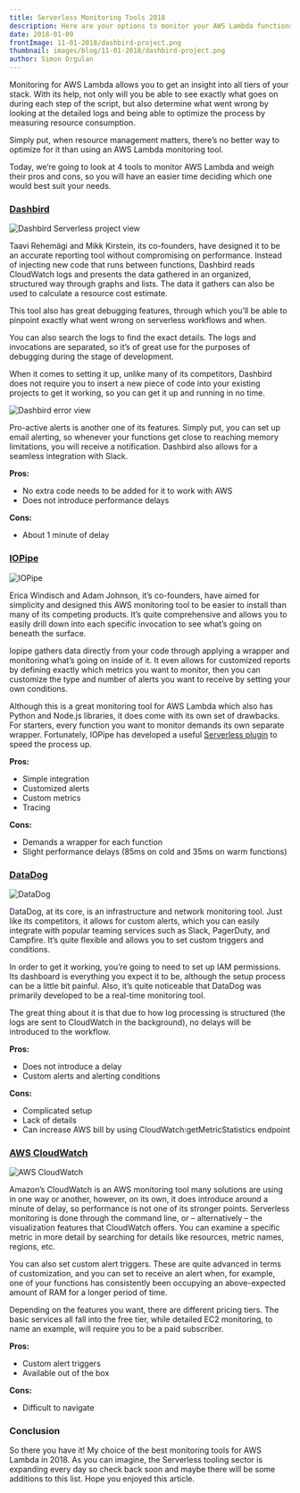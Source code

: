 ```yaml
---
title: Serverless Monitoring Tools 2018
description: Here are your options to monitor your AWS Lambda functions in 2018.
date: 2018-01-09
frontImage: 11-01-2018/dashbird-project.png
thumbnail: images/blog/11-01-2018/dashbird-project.png
author: Simon Orgulan
---
```


Monitoring for AWS Lambda allows you to get an insight into all tiers of your stack. With its help, not only will you be able to see exactly what goes on during each step of the script, but also determine what went wrong by looking at the detailed logs and being able to optimize the process by measuring resource consumption.

Simply put, when resource management matters, there’s no better way to optimize for it than using an AWS Lambda monitoring tool.

Today, we’re going to look at 4 tools to monitor AWS Lambda and weigh their pros and cons, so you will have an easier time deciding which one would best suit your needs.

<h3><a href='https://dashbird.io' target='_blank'>Dashbird</a></h3>

![Dashbird Serverless project view](/images/blog/11-01-2018/dashbird-project.png)

Taavi Rehemägi and Mikk Kirstein, its co-founders, have designed it to be an accurate reporting tool without compromising on performance. Instead of injecting new code that runs between functions, Dashbird reads CloudWatch logs and presents the data gathered in an organized, structured way through graphs and lists. The data it gathers can also be used to calculate a resource cost estimate.

This tool also has great debugging features, through which you’ll be able to pinpoint exactly what went wrong on serverless workflows and when.

You can also search the logs to find the exact details. The logs and invocations are separated, so it’s of great use for the purposes of debugging during the stage of development.

When it comes to setting it up, unlike many of its competitors, Dashbird does not require you to insert a new piece of code into your existing projects to get it working, so you can get it up and running in no time.

![Dashbird error view](/images/blog/11-01-2018/dashbird-error.png)

Pro-active alerts is another one of its features. Simply put, you can set up email alerting, so whenever your functions get close to reaching memory limitations, you will receive a notification. Dashbird also allows for a seamless integration with Slack.

**Pros:**

  - No extra code needs to be added for it to work with AWS
  - Does not introduce performance delays

**Cons:**

  - About 1 minute of delay


<h3><a href='https://iopipe.com' target='_blank' rel='nofollow'>IOPipe</a></h3>

![IOPipe](/images/blog/11-01-2018/iopipe.png)

Erica Windisch and Adam Johnson, it’s co-founders, have aimed for simplicity and designed this AWS monitoring tool to be easier to install than many of its competing products. It’s quite comprehensive and allows you to easily drill down into each specific invocation to see what’s going on beneath the surface.

Iopipe gathers data directly from your code through applying a wrapper and monitoring what’s going on inside of it. It even allows for customized reports by defining exactly which metrics you want to monitor, then you can customize the type and number of alerts you want to receive by setting your own conditions.

Although this is a great monitoring tool for AWS Lambda which also has Python and Node.js libraries, it does come with its own set of drawbacks. For starters, every function you want to monitor demands its own separate wrapper. Fortunately, IOPipe has developed a useful <a href='https://github.com/iopipe/serverless-plugin-iopipe' target='_blank'>Serverless plugin</a> to speed the process up.

**Pros:**

  - Simple integration
  - Customized alerts
  - Custom metrics
  - Tracing

**Cons:**

  - Demands a wrapper for each function
  - Slight performance delays (85ms on cold and 35ms on warm functions)


<h3><a href='https://www.datadoghq.com/monitor-aws-lambda/' target='_blank'>DataDog</a></h3>

![DataDog](/images/blog/11-01-2018/datadog.png)

DataDog, at its core, is an infrastructure and network monitoring tool. Just like its competitors, it allows for custom alerts, which you can easily integrate with popular teaming services such as Slack, PagerDuty, and Campfire. It’s quite flexible and allows you to set custom triggers and conditions.

In order to get it working, you’re going to need to set up IAM permissions. Its dashboard is everything you expect it to be, although the setup process can be a little bit painful. Also, it’s quite noticeable that DataDog was primarily developed to be a real-time monitoring tool.

The great thing about it is that due to how log processing is structured (the logs are sent to CloudWatch in the background), no delays will be introduced to the workflow.

**Pros:**

  - Does not introduce a delay
  - Custom alerts and alerting conditions

**Cons:**

  - Complicated setup
  - Lack of details
  - Can increase AWS bill by using CloudWatch:getMetricStatistics endpoint

<h3><a href='https://aws.amazon.com/cloudwatch/' target='_blank'>AWS CloudWatch</a></h3>

![AWS CloudWatch](/images/blog/11-01-2018/cloudwatch.png)

Amazon’s CloudWatch is an AWS monitoring tool many solutions are using in one way or another, however, on its own, it does introduce around a minute of delay, so performance is not one of its stronger points.
Serverless monitoring is done through the command line, or – alternatively – the visualization features that CloudWatch offers. You can examine a specific metric in more detail by searching for details like resources, metric names, regions, etc.

You can also set custom alert triggers. These are quite advanced in terms of customization, and you can set to receive an alert when, for example, one of your functions has consistently been occupying an above-expected amount of RAM for a longer period of time.

Depending on the features you want, there are different pricing tiers. The basic services all fall into the free tier, while detailed EC2 monitoring, to name an example, will require you to be a paid subscriber.

**Pros:**

  - Custom alert triggers
  - Available out of the box

**Cons:**

  - Difficult to navigate

### Conclusion

So there you have it! My choice of the best monitoring tools for AWS Lambda in 2018. As you can imagine, the Serverless tooling sector is expanding every day so check back soon and maybe there will be some additions to this list. Hope you enjoyed this article.
